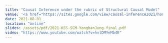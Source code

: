 ```yaml
---
title: "Causal Inference under the rubric of Structural Causal Model"
venue: '<a href="https://sites.google.com/view/causal-inference2021/home?authuser=0">Korea Summer Session on Causal Inference</a>'
date: 2021-08-01
location: "online"
slides: /assets/pdf/2021-KSS-SCM-YonghanJung-final.pdf
video: "https://www.youtube.com/watch?v=hvlDMYeMb4E"
---
```

